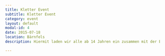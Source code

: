 ```yaml
---
title: Kletter Event
subtitle: Kletter Event
category: event
layout: default
modal-id: 4
date: 2015-07-18
location: Bärnfels
description: Hiermit laden wir alle ab 14 Jahren ein zusammen mit der Bergwacht Bärnfels zu klettern. Die Bergwachtler werden uns anleiten/sichern und so ein sicheres Klettern am Felsen möglich machen. Wenn ihr Lust habt und noch nicht angemeldet seit, meldet euch bitte bei Michelle. Treffpunkt ist um 08:45 Uhr am Feuerwehrhaus in Kühlenfels.

---
```

